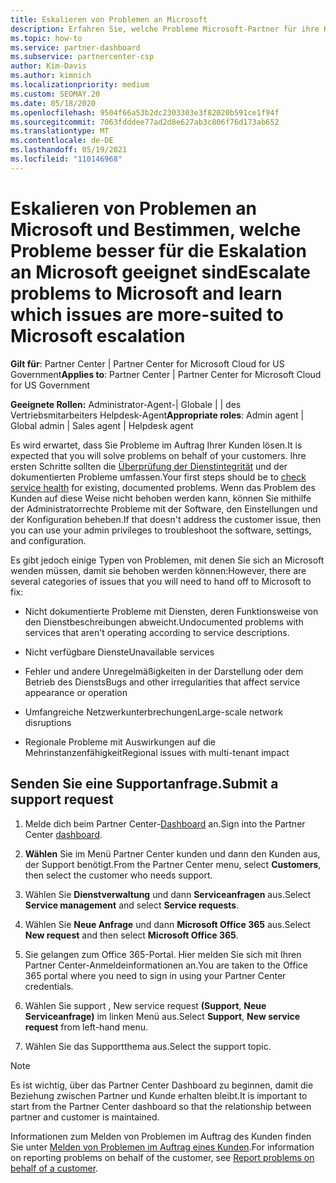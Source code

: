 ```yaml
---
title: Eskalieren von Problemen an Microsoft
description: Erfahren Sie, welche Probleme Microsoft-Partner für ihre Kunden selbst lösen müssen und welche Probleme sie möglicherweise an Microsoft eskalieren müssen.
ms.topic: how-to
ms.service: partner-dashboard
ms.subservice: partnercenter-csp
author: Kim-Davis
ms.author: kimnich
ms.localizationpriority: medium
ms.custom: SEOMAY.20
ms.date: 05/18/2020
ms.openlocfilehash: 9504f66a53b2dc2303303e3f82020b591ce1f94f
ms.sourcegitcommit: 7063fdddee77ad2d8e627ab3c806f76d173ab652
ms.translationtype: MT
ms.contentlocale: de-DE
ms.lasthandoff: 05/19/2021
ms.locfileid: "110146968"
---
```

# <a name="escalate-problems-to-microsoft-and-learn-which-issues-are-more-suited-to-microsoft-escalation"></a><span data-ttu-id="226c9-103">Eskalieren von Problemen an Microsoft und Bestimmen, welche Probleme besser für die Eskalation an Microsoft geeignet sind</span><span class="sxs-lookup"><span data-stu-id="226c9-103">Escalate problems to Microsoft and learn which issues are more-suited to Microsoft escalation</span></span>  

<span data-ttu-id="226c9-104">**Gilt für**: Partner Center | Partner Center for Microsoft Cloud for US Government</span><span class="sxs-lookup"><span data-stu-id="226c9-104">**Applies to**: Partner Center | Partner Center for Microsoft Cloud for US Government</span></span>

<span data-ttu-id="226c9-105">**Geeignete Rollen:** Administrator-Agent-| Globale | | des Vertriebsmitarbeiters Helpdesk-Agent</span><span class="sxs-lookup"><span data-stu-id="226c9-105">**Appropriate roles**: Admin agent | Global admin | Sales agent | Helpdesk agent</span></span>

<span data-ttu-id="226c9-106">Es wird erwartet, dass Sie Probleme im Auftrag Ihrer Kunden lösen.</span><span class="sxs-lookup"><span data-stu-id="226c9-106">It is expected that you will solve problems on behalf of your customers.</span></span> <span data-ttu-id="226c9-107">Ihre ersten Schritte sollten die [Überprüfung der Dienstintegrität](check-service-health.md) und der dokumentierten Probleme umfassen.</span><span class="sxs-lookup"><span data-stu-id="226c9-107">Your first steps should be to [check service health](check-service-health.md) for existing, documented problems.</span></span> <span data-ttu-id="226c9-108">Wenn das Problem des Kunden auf diese Weise nicht behoben werden kann, können Sie mithilfe der Administratorrechte Probleme mit der Software, den Einstellungen und der Konfiguration beheben.</span><span class="sxs-lookup"><span data-stu-id="226c9-108">If that doesn't address the customer issue, then you can use your admin privileges to troubleshoot the software, settings, and configuration.</span></span>

<span data-ttu-id="226c9-109">Es gibt jedoch einige Typen von Problemen, mit denen Sie sich an Microsoft wenden müssen, damit sie behoben werden können:</span><span class="sxs-lookup"><span data-stu-id="226c9-109">However, there are several categories of issues that you will need to hand off to Microsoft to fix:</span></span>

- <span data-ttu-id="226c9-110">Nicht dokumentierte Probleme mit Diensten, deren Funktionsweise von den Dienstbeschreibungen abweicht.</span><span class="sxs-lookup"><span data-stu-id="226c9-110">Undocumented problems with services that aren't operating according to service descriptions.</span></span>

- <span data-ttu-id="226c9-111">Nicht verfügbare Dienste</span><span class="sxs-lookup"><span data-stu-id="226c9-111">Unavailable services</span></span>

- <span data-ttu-id="226c9-112">Fehler und andere Unregelmäßigkeiten in der Darstellung oder dem Betrieb des Diensts</span><span class="sxs-lookup"><span data-stu-id="226c9-112">Bugs and other irregularities that affect service appearance or operation</span></span>

- <span data-ttu-id="226c9-113">Umfangreiche Netzwerkunterbrechungen</span><span class="sxs-lookup"><span data-stu-id="226c9-113">Large-scale network disruptions</span></span>

- <span data-ttu-id="226c9-114">Regionale Probleme mit Auswirkungen auf die Mehrinstanzenfähigkeit</span><span class="sxs-lookup"><span data-stu-id="226c9-114">Regional issues with multi-tenant impact</span></span>

## <a name="submit-a-support-request"></a><span data-ttu-id="226c9-115">Senden Sie eine Supportanfrage.</span><span class="sxs-lookup"><span data-stu-id="226c9-115">Submit a support request</span></span>

1. <span data-ttu-id="226c9-116">Melde dich beim Partner Center-[Dashboard](https://partner.microsoft.com/dashboard) an.</span><span class="sxs-lookup"><span data-stu-id="226c9-116">Sign into the Partner Center [dashboard](https://partner.microsoft.com/dashboard).</span></span>

2. <span data-ttu-id="226c9-117">**Wählen** Sie im Menü Partner Center kunden und dann den Kunden aus, der Support benötigt.</span><span class="sxs-lookup"><span data-stu-id="226c9-117">From the Partner Center menu, select **Customers**, then select the customer who needs support.</span></span>

3. <span data-ttu-id="226c9-118">Wählen Sie **Dienstverwaltung** und dann **Serviceanfragen** aus.</span><span class="sxs-lookup"><span data-stu-id="226c9-118">Select **Service management** and select **Service requests**.</span></span>

4. <span data-ttu-id="226c9-119">Wählen Sie **Neue Anfrage** und dann **Microsoft Office 365** aus.</span><span class="sxs-lookup"><span data-stu-id="226c9-119">Select **New request** and then select **Microsoft Office 365**.</span></span>

5. <span data-ttu-id="226c9-120">Sie gelangen zum Office 365-Portal. Hier melden Sie sich mit Ihren Partner Center-Anmeldeinformationen an.</span><span class="sxs-lookup"><span data-stu-id="226c9-120">You are taken to the Office 365 portal where you need to sign in using your Partner Center credentials.</span></span>

6. <span data-ttu-id="226c9-121">Wählen Sie support , New service request **(Support**, **Neue Serviceanfrage)** im linken Menü aus.</span><span class="sxs-lookup"><span data-stu-id="226c9-121">Select **Support**, **New service request** from left-hand menu.</span></span>

7. <span data-ttu-id="226c9-122">Wählen Sie das Supportthema aus.</span><span class="sxs-lookup"><span data-stu-id="226c9-122">Select the support topic.</span></span>

>[!NOTE]
><span data-ttu-id="226c9-123">Es ist wichtig, über das Partner Center Dashboard zu beginnen, damit die Beziehung zwischen Partner und Kunde erhalten bleibt.</span><span class="sxs-lookup"><span data-stu-id="226c9-123">It is important to start from the Partner Center dashboard so that the relationship between partner and customer is maintained.</span></span> 

<span data-ttu-id="226c9-124">Informationen zum Melden von Problemen im Auftrag des Kunden finden Sie unter [Melden von Problemen im Auftrag eines Kunden](report-problems-on-behalf-of-a-customer.md).</span><span class="sxs-lookup"><span data-stu-id="226c9-124">For information on reporting problems on behalf of the customer, see [Report problems on behalf of a customer](report-problems-on-behalf-of-a-customer.md).</span></span>

